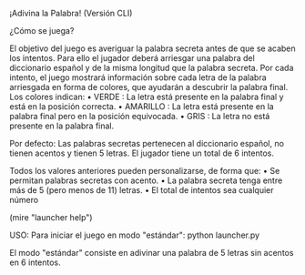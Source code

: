 ¡Adivina la Palabra! (Versión CLI)


¿Cómo se juega?
 
 El objetivo del juego es averiguar la palabra secreta antes de que se
acaben los intentos.
 Para ello el jugador deberá arriesgar una palabra del diccionario español y
de la misma longitud que la palabra secreta.
 Por cada intento, el juego mostrará información sobre cada letra de la palabra
arriesgada en forma de colores, que ayudarán a descubrir la palabra final.
 Los colores indican:
  • VERDE : La letra está presente en la palabra final y está en la posición correcta.
  • AMARILLO : La letra está presente en la palabra final pero en la posición equivocada.
  • GRIS : La letra no está presente en la palabra final.

Por defecto:
 Las palabras secretas pertenecen al diccionario español, no tienen acentos y tienen 5 letras.
 El jugador tiene un total de 6 intentos.

Todos los valores anteriores pueden personalizarse, de forma que:
  • Se permitan palabras secretas con acento.
  • La palabra secreta tenga entre más de 5 (pero menos de 11) letras.
  • El total de intentos sea cualquier número

(mire "launcher help")


USO:
  Para iniciar el juego en modo "estándar":
        python launcher.py
    
  El modo "estándar" consiste en adivinar una palabra de 5 letras sin acentos en 6 intentos.
